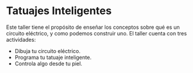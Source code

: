 # Tatuajes Inteligentes
Este taller tiene el propósito de enseñar los conceptos sobre qué es un circuito eléctrico, y como podemos construir uno.
El taller cuenta con tres actividades:
* Dibuja tu circuito eléctrico.
* Programa tu tatuaje inteligente.
* Controla algo desde tu piel.
